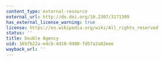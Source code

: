 ```yaml
---
content_type: external-resource
external_url: http://dx.doi.org/10.2307/3171309
has_external_license_warning: true
license: https://en.wikipedia.org/wiki/All_rights_reserved
status: ''
title: Double Agency
uid: 365fb22a-e4cb-4d10-9400-fd57a2a82eee
wayback_url: ''
---
```

